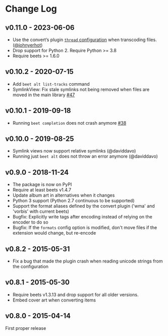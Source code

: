 Change Log
==========

## v0.11.0 - 2023-06-06
* Use the convert’s plugin [`thread` configuration][convert-config] when
  transcoding files. ([@johnyerhot](https://github.com/johnyerhot))
* Drop support for Python 2. Require Python >= 3.8
* Require beets >= 1.6.0

[convert-config]: https://beets.readthedocs.io/en/latest/plugins/convert.html#configuration

## v0.10.2 - 2020-07-15
* Add `beet alt list-tracks` command
* SymlinkView: Fix stale symlinks not being removed when files are moved in the
  main library [#47][]

[#47]: https://github.com/geigerzaehler/beets-alternatives/issues/47

## v0.10.1 - 2019-09-18
* Running `beet completion` does not crash anymore [#38][]

[#38]: https://github.com/geigerzaehler/beets-alternatives/issues/38

## v0.10.0 - 2019-08-25
* Symlink views now support relative symlinks (@daviddavo)
* Running just `beet alt` does not throw an error anymore (@daviddavo)

## v0.9.0 - 2018-11-24
* The package is now on PyPI
* Require at least beets v1.4.7
* Update album art in alternatives when it changes
* Python 3 support (Python 2.7 continuous to be supported)
* Support the format aliases defined by the convert plugin ('wma' and 'vorbis'
  with current beets)
* Bugfix: Explicitly write tags after encoding instead of relying on the
  encoder to do so
* Bugfix: If the `formats` config option is modified, don't move files if the
  extension would change, but re-encode

## v0.8.2 - 2015-05-31
* Fix a bug that made the plugin crash when reading unicode strings
  from the configuration

## v0.8.1 - 2015-05-30
* Require beets v1.3.13 and drop support for all older versions.
* Embed cover art when converting items

## v0.8.0 - 2015-04-14
First proper release
